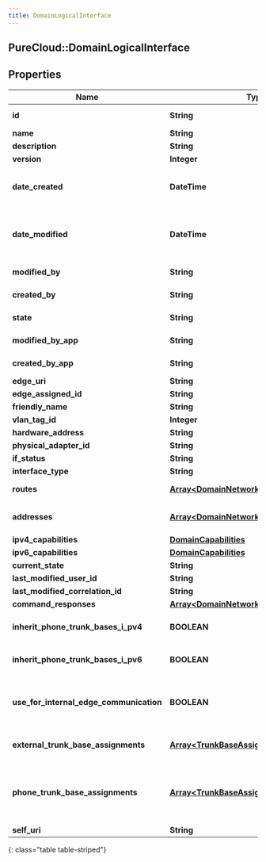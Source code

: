 ```yaml
---
title: DomainLogicalInterface
---
```

## PureCloud::DomainLogicalInterface

## Properties

|Name | Type | Description | Notes|
|------------ | ------------- | ------------- | -------------|
| **id** | **String** | The globally unique identifier for the object. | [optional] |
| **name** | **String** | The name of the entity. | |
| **description** | **String** | The resource&#39;s description. | [optional] |
| **version** | **Integer** | The current version of the resource. | [optional] |
| **date_created** | **DateTime** | The date the resource was created. Date time is represented as an ISO-8601 string. For example: yyyy-MM-ddTHH:mm:ss.SSSZ | [optional] |
| **date_modified** | **DateTime** | The date of the last modification to the resource. Date time is represented as an ISO-8601 string. For example: yyyy-MM-ddTHH:mm:ss.SSSZ | [optional] |
| **modified_by** | **String** | The ID of the user that last modified the resource. | [optional] |
| **created_by** | **String** | The ID of the user that created the resource. | [optional] |
| **state** | **String** | Indicates if the resource is active, inactive, or deleted. | [optional] |
| **modified_by_app** | **String** | The application that last modified the resource. | [optional] |
| **created_by_app** | **String** | The application that created the resource. | [optional] |
| **edge_uri** | **String** |  | [optional] |
| **edge_assigned_id** | **String** |  | [optional] |
| **friendly_name** | **String** | Friendly Name | |
| **vlan_tag_id** | **Integer** |  | [optional] |
| **hardware_address** | **String** | Hardware Address | |
| **physical_adapter_id** | **String** | Physical Adapter Id | |
| **if_status** | **String** |  | [optional] |
| **interface_type** | **String** | The type of this network interface. | [optional] |
| **routes** | [**Array&lt;DomainNetworkRoute&gt;**](DomainNetworkRoute.html) | The list of routes assigned to this interface. | [optional] |
| **addresses** | [**Array&lt;DomainNetworkAddress&gt;**](DomainNetworkAddress.html) | The list of IP addresses on this interface.  Priority of dns addresses are based on order in the list. | [optional] |
| **ipv4_capabilities** | [**DomainCapabilities**](DomainCapabilities.html) | IPv4 interface settings. | [optional] |
| **ipv6_capabilities** | [**DomainCapabilities**](DomainCapabilities.html) | IPv6 interface settings. | [optional] |
| **current_state** | **String** |  | [optional] |
| **last_modified_user_id** | **String** |  | [optional] |
| **last_modified_correlation_id** | **String** |  | [optional] |
| **command_responses** | [**Array&lt;DomainNetworkCommandResponse&gt;**](DomainNetworkCommandResponse.html) |  | [optional] |
| **inherit_phone_trunk_bases_i_pv4** | **BOOLEAN** | The IPv4 phone trunk base assignment will be inherited from the Edge Group. | [optional] |
| **inherit_phone_trunk_bases_i_pv6** | **BOOLEAN** | The IPv6 phone trunk base assignment will be inherited from the Edge Group. | [optional] |
| **use_for_internal_edge_communication** | **BOOLEAN** | This interface will be used for all internal edge-to-edge communication using settings from the edgeTrunkBaseAssignment on the Edge Group. | [optional] |
| **external_trunk_base_assignments** | [**Array&lt;TrunkBaseAssignment&gt;**](TrunkBaseAssignment.html) | External trunk base settings to use for external communication from this interface. | [optional] |
| **phone_trunk_base_assignments** | [**Array&lt;TrunkBaseAssignment&gt;**](TrunkBaseAssignment.html) | Phone trunk base settings to use for phone communication from this interface.  These settings will be ignored when \&quot;inheritPhoneTrunkBases\&quot; is true. | [optional] |
| **self_uri** | **String** | The URI for this object | [optional] |
{: class="table table-striped"}


